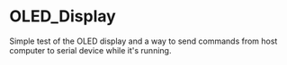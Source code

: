 # OLED_Display
Simple test of the OLED display and a way to send commands from host computer to serial device while it's running.
